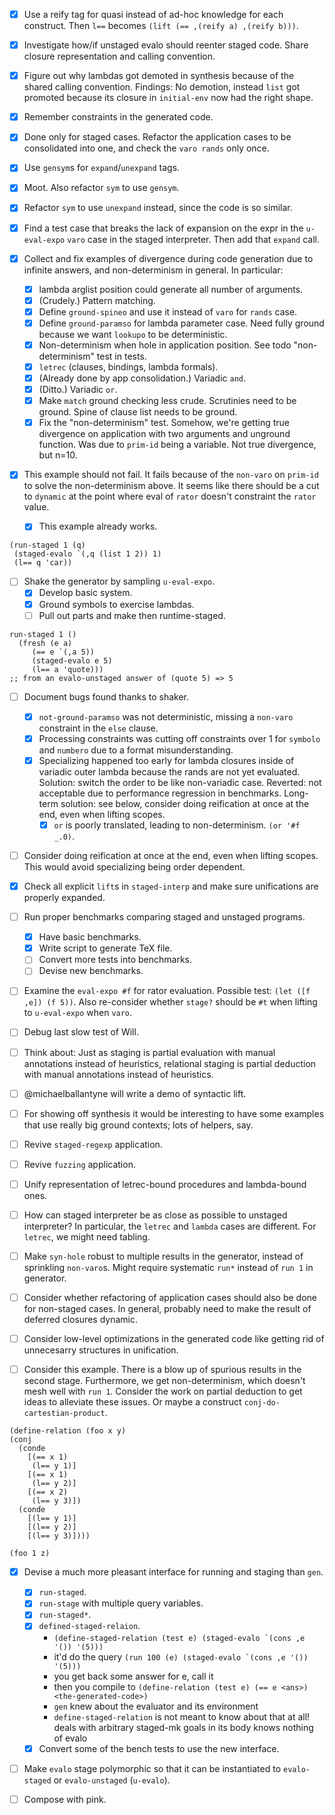 - [x] Use a reify tag for quasi instead of ad-hoc knowledge for each construct.
      Then `l==` becomes `(lift (== ,(reify a) ,(reify b)))`.

- [x] Investigate how/if unstaged evalo should reenter staged code.
      Share closure representation and calling convention.

- [x] Figure out why lambdas got demoted in synthesis
      because of the shared calling convention.
      Findings: No demotion, instead `list` got promoted because its closure in `initial-env` now had the right shape.

- [x] Remember constraints in the generated code.

- [x] Done only for staged cases.
      Refactor the application cases to be consolidated into one, and check the `varo rands` only once.

- [x] Use `gensym`s for `expand`/`unexpand` tags.

- [x] Moot. Also refactor `sym` to use `gensym`.

- [x] Refactor `sym` to use `unexpand` instead, since the code is so similar.

- [x] Find a test case that breaks the lack of expansion on the expr in the `u-eval-expo` `varo` case in the staged interpreter.
      Then add that `expand` call.

- [x] Collect and fix examples of divergence during code generation due to infinite answers, and non-determinism in general. In particular:

    + [x] lambda arglist position could generate all number of arguments.
    + [x] (Crudely.) Pattern matching.
    + [x] Define `ground-spineo` and use it instead of `varo` for `rands` case.
    + [x] Define `ground-paramso` for lambda parameter case.
          Need fully ground because we want `lookupo` to be deterministic.
    + [x] Non-determinism when hole in application position.
          See todo "non-determinism" test in tests.
    + [x] `letrec` (clauses, bindings, lambda formals).
    + [x] (Already done by app consolidation.) Variadic `and`.
    + [x] (Ditto.) Variadic `or`.
    + [x] Make `match` ground checking less crude.
          Scrutinies need to be ground.
          Spine of clause list needs to be ground.
    + [x] Fix the "non-determinism" test.
          Somehow, we're getting true divergence on application with two arguments and unground function.
          Was due to `prim-id` being a variable.
          Not true divergence, but n=10.

- [x] This example should not fail.
      It fails because of the `non-varo` on `prim-id` to solve the non-determinism above.
      It seems like there should be a cut to `dynamic` at the point where eval of `rator` doesn't constraint the `rator` value.
    + [x] This example already works.
```
(run-staged 1 (q)
 (staged-evalo `(,q (list 1 2)) 1)
 (l== q 'car))
```

- [ ] Shake the generator by sampling `u-eval-expo`.
    + [x] Develop basic system.
    + [x] Ground symbols to exercise lambdas.
    + [ ] Pull out parts and make then runtime-staged.
```
run-staged 1 ()
  (fresh (e a)
     (== e `(,a 5))
     (staged-evalo e 5)
     (l== a 'quote)))
;; from an evalo-unstaged answer of (quote 5) => 5
```

- [ ] Document bugs found thanks to shaker.
    + [x] `not-ground-paramso` was not deterministic, missing a `non-varo` constraint in the `else` clause.
    + [x] Processing constraints was cutting off constraints over 1 for `symbolo` and `numbero` due to a format misunderstanding.
    + [x] Specializing happened too early for lambda closures inside of variadic outer lambda because the rands are not yet evaluated.
           Solution: switch the order to be like non-variadic case. Reverted: not acceptable due to performance regression in benchmarks.
           Long-term solution: see below, consider doing reification at once at the end, even when lifting scopes.
      + [x] `or` is poorly translated, leading to non-determinism.
            `(or '#f _.0)`.

- [ ] Consider doing reification at once at the end, even when lifting scopes.
      This would avoid specializing being order dependent.

- [x] Check all explicit `lift`s in `staged-interp` and make sure unifications are properly expanded.

- [ ] Run proper benchmarks comparing staged and unstaged programs.
    + [x] Have basic benchmarks.
    + [x] Write script to generate TeX file.
    + [ ] Convert more tests into benchmarks.
    + [ ] Devise new benchmarks.

- [ ] Examine the `eval-expo #f` for rator evaluation.
      Possible test: `(let ([f ,e]) (f 5))`.
      Also re-consider whether `stage?` should be `#t` when lifting to `u-eval-expo` when `varo`.

- [ ] Debug last slow test of Will.

- [ ] Think about: Just as
      staging is partial evaluation with manual annotations instead of heuristics,
      relational staging is partial deduction with manual annotations instead of heuristics.

- [ ] @michaelballantyne will write a demo of syntactic lift.

- [ ] For showing off synthesis it would be interesting to have some examples that use really big ground contexts;
      lots of helpers, say.

- [ ] Revive `staged-regexp` application.

- [ ] Revive `fuzzing` application.

- [ ] Unify representation of letrec-bound procedures and lambda-bound ones.

- [ ] How can staged interpreter be as close as possible to unstaged interpreter?
      In particular, the `letrec` and `lambda` cases are different.
      For `letrec`, we might need tabling.

- [ ] Make `syn-hole` robust to multiple results in the generator,
      instead of sprinkling `non-varo`s.
      Might require systematic `run*` instead of `run 1` in generator.

- [ ] Consider whether refactoring of application cases should also be done for non-staged cases.
      In general, probably need to make the result of deferred closures dynamic.

- [ ] Consider low-level optimizations in the generated code like getting rid of unnecesarry structures in unification.

- [ ] Consider this example. There is a blow up of spurious results in the second stage.
      Furthermore, we get non-determinism, which doesn't mesh well with `run 1`.
      Consider the work on partial deduction to get ideas to alleviate these issues.
      Or maybe a construct `conj-do-cartestian-product`.
```
(define-relation (foo x y)
(conj
  (conde
    [(== x 1)
     (l== y 1)]
    [(== x 1)
     (l== y 2)]
    [(== x 2)
     (l== y 3)])
  (conde
    [(l== y 1)]
    [(l== y 2)]
    [(l== y 3)])))

(foo 1 z)
```

- [x] Devise a much more pleasant interface for running and staging than `gen`.
    + [x] `run-staged`.
    + [x] `run-stage` with multiple query variables.
    + [x] `run-staged*`.
    + [x] `defined-staged-relaion`.
        * ```(define-staged-relation (test e) (staged-evalo `(cons ,e '()) '(5)))```
        * it'd do the query ```(run 100 (e) (staged-evalo `(cons ,e '()) '(5)))```
        * you get back some answer for e, call it <ans>
        * then you compile to ```(define-relation (test e) (== e <ans>) <the-generated-code>)```
        * `gen` knew about the evaluator and its environment
        * `define-staged-relation` is not meant to know about that at all!
          deals with arbitrary staged-mk goals in its body
          knows nothing of evalo
    + [x] Convert some of the bench tests to use the new interface.

- [ ] Make `evalo` stage polymorphic so that it can be instantiated to `evalo-staged` or `evalo-unstaged` (`u-evalo`).

- [ ] Compose with pink.
